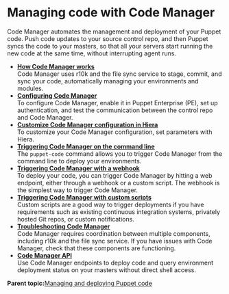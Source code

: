 # Managing code with Code Manager

Code Manager automates the management and deployment of your Puppet code. Push code updates to your source control repo, and then Puppet syncs the code to your masters, so that all your servers start running the new code at the same time, without interrupting agent runs.

-   **[How Code Manager works](code_mgr_how_it_works.md#)**  
 Code Manager uses r10k and the file sync service to stage, commit, and sync your code, automatically managing your environments and modules.
-   **[Configuring Code Manager](code_mgr_config.md#)**  
To configure Code Manager, enable it in Puppet Enterprise \(PE\), set up authentication, and test the communication between the control repo and Code Manager.
-   **[Customize Code Manager configuration in Hiera](code_mgr_customizing.md#)**  
To customize your Code Manager configuration, set parameters with Hiera.
-   **[Triggering Code Manager on the command line](puppet_code.md#)**  
 The `puppet-code` command allows you to trigger Code Manager from the command line to deploy your environments.
-   **[Triggering Code Manager with a webhook](code_mgr_webhook.md#)**  
To deploy your code, you can trigger Code Manager by hitting a web endpoint, either through a webhook or a custom script. The webhook is the simplest way to trigger Code Manager.
-   **[Triggering Code Manager with custom scripts](code_mgr_scripts.md#)**  
Custom scripts are a good way to trigger deployments if you have requirements such as existing continuous integration systems, privately hosted Git repos, or custom notifications.
-   **[Troubleshooting Code Manager](code_mgr_troubleshoot.md#)**  
Code Manager requires coordination between multiple components, including r10k and the file sync service. If you have issues with Code Manager, check that these components are functioning.
-   **[Code Manager API](code_manager_api.md#)**  
Use Code Manager endpoints to deploy code and query environment deployment status on your masters without direct shell access.

**Parent topic:**[Managing and deploying Puppet code](managing_puppet_code.md)

